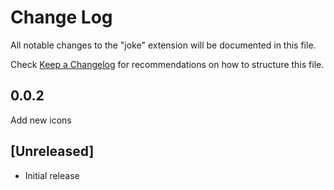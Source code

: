 # Change Log
 

All notable changes to the "joke" extension will be documented in this file.

Check [Keep a Changelog](http://keepachangelog.com/) for recommendations on how to structure this file.


## 0.0.2

Add new icons

## [Unreleased]

- Initial release